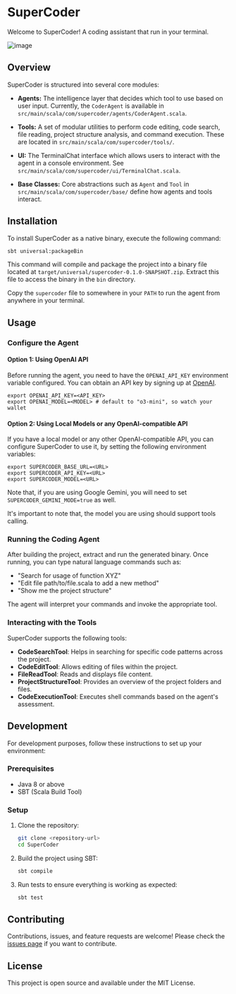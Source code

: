 # SuperCoder

Welcome to SuperCoder! A coding assistant that run in your terminal.

![image](https://github.com/user-attachments/assets/201d7b80-9fa0-43f0-a775-46fe7640ee5e)

## Overview

SuperCoder is structured into several core modules:

- **Agents:** The intelligence layer that decides which tool to use based on user input. Currently, the `CoderAgent` is available in `src/main/scala/com/supercoder/agents/CoderAgent.scala`.

- **Tools:** A set of modular utilities to perform code editing, code search, file reading, project structure analysis, and command execution. These are located in `src/main/scala/com/supercoder/tools/`.

- **UI:** The TerminalChat interface which allows users to interact with the agent in a console environment. See `src/main/scala/com/supercoder/ui/TerminalChat.scala`.

- **Base Classes:** Core abstractions such as `Agent` and `Tool` in `src/main/scala/com/supercoder/base/` define how agents and tools interact.

## Installation

To install SuperCoder as a native binary, execute the following command:

```bash
sbt universal:packageBin
```

This command will compile and package the project into a binary file located at `target/universal/supercoder-0.1.0-SNAPSHOT.zip`. Extract this file to access the binary in the `bin` directory.

Copy the `supercoder` file to somewhere in your `PATH` to run the agent from anywhere in your terminal.

## Usage

### Configure the Agent

#### Option 1: Using OpenAI API
Before running the agent, you need to have the `OPENAI_API_KEY` environment variable configured. You can obtain an API key by signing up at [OpenAI](https://platform.openai.com/).

```shell
export OPENAI_API_KEY=<API_KEY>
export OPENAI_MODEL=<MODEL> # default to "o3-mini", so watch your wallet
```

#### Option 2: Using Local Models or any OpenAI-compatible API
If you have a local model or any other OpenAI-compatible API, you can configure SuperCoder to use it, by setting the following environment variables:

```shell
export SUPERCODER_BASE_URL=<URL>
export SUPERCODER_API_KEY=<URL>
export SUPERCODER_MODEL=<URL>
```

Note that, if you are using Google Gemini, you will need to set `SUPERCODER_GEMINI_MODE=true` as well.

It's important to note that, the model you are using should support tools calling.

### Running the Coding Agent

After building the project, extract and run the generated binary. Once running, you can type natural language commands such as:

- "Search for usage of function XYZ"
- "Edit file path/to/file.scala to add a new method"
- "Show me the project structure"

The agent will interpret your commands and invoke the appropriate tool.

### Interacting with the Tools

SuperCoder supports the following tools:

- **CodeSearchTool**: Helps in searching for specific code patterns across the project.
- **CodeEditTool**: Allows editing of files within the project.
- **FileReadTool**: Reads and displays file content.
- **ProjectStructureTool**: Provides an overview of the project folders and files.
- **CodeExecutionTool**: Executes shell commands based on the agent's assessment.

## Development

For development purposes, follow these instructions to set up your environment:

### Prerequisites

- Java 8 or above
- SBT (Scala Build Tool)

### Setup

1. Clone the repository:
   ```bash
   git clone <repository-url>
   cd SuperCoder
   ```

2. Build the project using SBT:
   ```bash
   sbt compile
   ```

3. Run tests to ensure everything is working as expected:
   ```bash
   sbt test
   ```

## Contributing

Contributions, issues, and feature requests are welcome! Please check the [issues page](https://github.com/yourusername/SuperCoder/issues) if you want to contribute.

## License

This project is open source and available under the MIT License.
